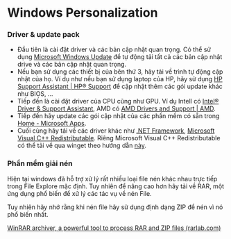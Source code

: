 # Windows Personalization

### Driver & update pack

- Đầu tiên là cài đặt driver và các bản cập nhật quan trọng. Có thể sử dụng [Microsoft Windows Update](https://support.microsoft.com/en-us/windows/update-windows-3c5ae7fc-9fb6-9af1-1984-b5e0412c556a) để tự động tải tất cả các bản cập nhật drive và các bản cập nhật quan trọng.
- Nếu bạn sử dụng các thiết bị của bên thứ 3, hãy tải về trình tự động cập nhật của họ. Ví dụ như nếu bạn sử dụng laptop của HP, hãy sử dụng [HP Support Assistant | HP® Support](https://support.hp.com/vn-en/help/hp-support-assistant) để cập nhật thêm các gói update khác như BIOS, ...
- Tiếp đến là cài đặt driver của CPU cũng như GPU. Ví dụ Intell có [Intel® Driver & Support Assistant](https://www.intel.com/content/www/us/en/support/intel-driver-support-assistant.html), AMD có [AMD Drivers and Support | AMD](https://www.amd.com/en/support).
- Tiếp đến hãy update các gói cập nhật của các phần mềm có sẵn trong [Home - Microsoft Apps](https://apps.microsoft.com/).
- Cuối cùng hãy tải về các driver khác như [.NET Framework](https://dotnet.microsoft.com/en-us/download/dotnet-framework), [Microsoft Visual C++ Redistributable](https://learn.microsoft.com/en-us/cpp/windows/latest-supported-vc-redist?view=msvc-170). Riêng Microsoft Visual C++ Redistributable có thể tải về qua winget theo hướng dẫn [này](Microsoft_Visual_C++_Redistributable/README.md).

### Phần mềm giải nén

Hiện tại windows đã hỗ trợ xử lý rất nhiều loại file nén khác nhau trực tiếp trong File Explore mặc định. Tuy nhiên để nâng cao hơn hãy tải về RAR, một ứng dụng phổ biến để xử lý các tác vụ về nén File.

Tuy nhiên hãy nhớ rằng khi nén file hãy sử dụng định dạng ZIP để nén vì nó phổ biến nhất.

[WinRAR archiver, a powerful tool to process RAR and ZIP files (rarlab.com)](https://www.rarlab.com/)

